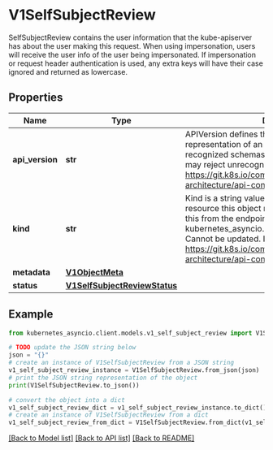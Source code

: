 # V1SelfSubjectReview

SelfSubjectReview contains the user information that the kube-apiserver has about the user making this request. When using impersonation, users will receive the user info of the user being impersonated.  If impersonation or request header authentication is used, any extra keys will have their case ignored and returned as lowercase.

## Properties

Name | Type | Description | Notes
------------ | ------------- | ------------- | -------------
**api_version** | **str** | APIVersion defines the versioned schema of this representation of an object. Servers should convert recognized schemas to the latest internal value, and may reject unrecognized values. More info: https://git.k8s.io/community/contributors/devel/sig-architecture/api-conventions.md#resources | [optional] 
**kind** | **str** | Kind is a string value representing the REST resource this object represents. Servers may infer this from the endpoint the kubernetes_asyncio.client submits requests to. Cannot be updated. In CamelCase. More info: https://git.k8s.io/community/contributors/devel/sig-architecture/api-conventions.md#types-kinds | [optional] 
**metadata** | [**V1ObjectMeta**](V1ObjectMeta.md) |  | [optional] 
**status** | [**V1SelfSubjectReviewStatus**](V1SelfSubjectReviewStatus.md) |  | [optional] 

## Example

```python
from kubernetes_asyncio.client.models.v1_self_subject_review import V1SelfSubjectReview

# TODO update the JSON string below
json = "{}"
# create an instance of V1SelfSubjectReview from a JSON string
v1_self_subject_review_instance = V1SelfSubjectReview.from_json(json)
# print the JSON string representation of the object
print(V1SelfSubjectReview.to_json())

# convert the object into a dict
v1_self_subject_review_dict = v1_self_subject_review_instance.to_dict()
# create an instance of V1SelfSubjectReview from a dict
v1_self_subject_review_from_dict = V1SelfSubjectReview.from_dict(v1_self_subject_review_dict)
```
[[Back to Model list]](../README.md#documentation-for-models) [[Back to API list]](../README.md#documentation-for-api-endpoints) [[Back to README]](../README.md)



